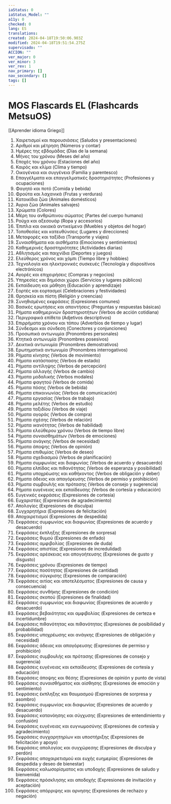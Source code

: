 ```yaml
---
iaStatus: 0
iaStatus_Model: ""
a11y: 0
checked: 0
lang: ES
translations: 
created: 2024-04-18T19:50:06.903Z
modified: 2024-04-18T19:51:54.275Z
supervisado: ""
ACCION: ""
ver_major: 0
ver_minor: 3
ver_rev: 1
nav_primary: []
nav_secondary: []
tags: []
---
```

# MOS Flascards EL (Flashcards MetsuOS)

[[Aprender idioma Griego]]

1. Χαιρετισμοί και παρουσιάσεις (Saludos y presentaciones)
2. Αριθμοί και μέτρηση (Números y contar)
3. Ημέρες της εβδομάδας (Días de la semana)
4. Μήνες του χρόνου (Meses del año)
5. Εποχές του χρόνου (Estaciones del año)
6. Καιρός και κλίμα (Clima y tiempo)
7. Οικογένεια και συγγένεια (Familia y parentesco)
8. Επαγγέλματα και επαγγελματικές δραστηριότητες (Profesiones y ocupaciones)
9. Φαγητό και ποτό (Comida y bebida)
10. Φρούτα και λαχανικά (Frutas y verduras)
11. Κατοικίδια ζώα (Animales domésticos)
12. Άγρια ζώα (Animales salvajes)
13. Χρώματα (Colores)
14. Μέρη του ανθρώπινου σώματος (Partes del cuerpo humano)
15. Ρούχα και αξεσουάρ (Ropa y accesorios)
16. Έπιπλα και οικιακά αντικείμενα (Muebles y objetos del hogar)
17. Τοποθεσίες και κατευθύνσεις (Lugares y direcciones)
18. Μεταφορές και ταξίδια (Transporte y viajes)
19. Συναισθήματα και αισθήματα (Emociones y sentimientos)
20. Καθημερινές δραστηριότητες (Actividades diarias)
21. Αθλητισμός και παιχνίδια (Deportes y juegos)
22. Ελεύθερος χρόνος και χόμπι (Tiempo libre y hobbies)
23. Τεχνολογία και ηλεκτρονικές συσκευές (Tecnología y dispositivos electrónicos)
24. Αγορές και επιχειρήσεις (Compras y negocios)
25. Υπηρεσίες και δημόσιοι χώροι (Servicios y lugares públicos)
26. Εκπαίδευση και μάθηση (Educación y aprendizaje)
27. Εορτές και εορτασμοί (Celebraciones y festividades)
28. Θρησκεία και πίστη (Religión y creencias)
29. Συνηθισμένες εκφράσεις (Expresiones comunes)
30. Βασικές ερωτήσεις και απαντήσεις (Preguntas y respuestas básicas)
31. Ρήματα καθημερινών δραστηριοτήτων (Verbos de acción cotidiana)
32. Περιγραφικά επίθετα (Adjetivos descriptivos)
33. Επιρρήματα χρόνου και τόπου (Adverbios de tiempo y lugar)
34. Σύνδεσμοι και σύνδεση (Conectores y conjunciones)
35. Προσωπικά αντωνυμία (Pronombres personales)
36. Κτητικά αντωνυμία (Pronombres posesivos)
37. Δεικτικά αντωνυμία (Pronombres demostrativos)
38. Ερωτηματικά αντωνυμία (Pronombres interrogativos)
39. Ρήματα κίνησης (Verbos de movimiento)
40. Ρήματα κατάστασης (Verbos de estado)
41. Ρήματα αντίληψης (Verbos de percepción)
42. Ρήματα αλλαγής (Verbos de cambio)
43. Ρήματα μοδαλικής (Verbos modales)
44. Ρήματα φαγητού (Verbos de comida)
45. Ρήματα πόσης (Verbos de bebida)
46. Ρήματα επικοινωνίας (Verbos de comunicación)
47. Ρήματα εργασίας (Verbos de trabajo)
48. Ρήματα μελέτης (Verbos de estudio)
49. Ρήματα ταξιδίου (Verbos de viaje)
50. Ρήματα αγοράς (Verbos de compra)
51. Ρήματα σχέσης (Verbos de relación)
52. Ρήματα ικανότητας (Verbos de habilidad)
53. Ρήματα ελεύθερου χρόνου (Verbos de tiempo libre)
54. Ρήματα συναισθημάτων (Verbos de emociones)
55. Ρήματα ανάγκης (Verbos de necesidad)
56. Ρήματα άποψης (Verbos de opinión)
57. Ρήματα επιθυμίας (Verbos de deseo)
58. Ρήματα σχεδιασμού (Verbos de planificación)
59. Ρήματα συμφωνίας και διαφωνίας (Verbos de acuerdo y desacuerdo)
60. Ρήματα ελπίδας και πιθανότητας (Verbos de esperanza y posibilidad)
61. Ρήματα υποχρέωσης και καθήκοντος (Verbos de obligación y deber)
62. Ρήματα άδειας και απαγόρευσης (Verbos de permiso y prohibición)
63. Ρήματα συμβουλής και πρότασης (Verbos de consejo y sugerencia)
64. Ρήματα ευγένειας και εκπαίδευσης (Verbos de cortesía y educación)
65. Ευγενικές εκφράσεις (Expresiones de cortesía)
66. Ευχαριστίες (Expresiones de agradecimiento)
67. Απολογίες (Expresiones de disculpa)
68. Συγχαρητήρια (Expresiones de felicitación)
69. Αποχαιρετισμοί (Expresiones de despedida)
70. Εκφράσεις συμφωνίας και διαφωνίας (Expresiones de acuerdo y desacuerdo)
71. Εκφράσεις έκπληξης (Expresiones de sorpresa)
72. Εκφράσεις θυμού (Expresiones de enfado)
73. Εκφράσεις αμφιβολίας (Expresiones de duda)
74. Εκφράσεις απιστίας (Expresiones de incredulidad)
75. Εκφράσεις αρέσκειας και απογοήτευσης (Expresiones de gusto y disgusto)
76. Εκφράσεις χρόνου (Expresiones de tiempo)
77. Εκφράσεις ποσότητας (Expresiones de cantidad)
78. Εκφράσεις σύγκρισης (Expresiones de comparación)
79. Εκφράσεις αιτίας και αποτελέσματος (Expresiones de causa y consecuencia)
80. Εκφράσεις συνθήκης (Expresiones de condición)
81. Εκφράσεις σκοπού (Expresiones de finalidad)
82. Εκφράσεις συμφωνίας και διαφωνίας (Expresiones de acuerdo y desacuerdo)
83. Εκφράσεις βεβαιότητας και αμφιβολίας (Expresiones de certeza e incertidumbre)
84. Εκφράσεις πιθανότητας και πιθανότητας (Expresiones de posibilidad y probabilidad)
85. Εκφράσεις υποχρέωσης και ανάγκης (Expresiones de obligación y necesidad)
86. Εκφράσεις άδειας και απαγόρευσης (Expresiones de permiso y prohibición)
87. Εκφράσεις συμβουλής και πρότασης (Expresiones de consejo y sugerencia)
88. Εκφράσεις ευγένειας και εκπαίδευσης (Expresiones de cortesía y educación)
89. Εκφράσεις άποψης και θέσης (Expresiones de opinión y punto de vista)
90. Εκφράσεις συναισθήματος και αίσθησης (Expresiones de emoción y sentimiento)
91. Εκφράσεις έκπληξης και θαυμασμού (Expresiones de sorpresa y asombro)
92. Εκφράσεις συμφωνίας και διαφωνίας (Expresiones de acuerdo y desacuerdo)
93. Εκφράσεις κατανόησης και σύγχυσης (Expresiones de entendimiento y confusión)
94. Εκφράσεις ευγένειας και ευγνωμοσύνης (Expresiones de cortesía y agradecimiento)
95. Εκφράσεις συγχαρητηρίων και υποστήριξης (Expresiones de felicitación y apoyo)
96. Εκφράσεις απολογίας και συγχώρεσης (Expresiones de disculpa y perdón)
97. Εκφράσεις αποχαιρετισμού και ευχής ευημερίας (Expresiones de despedida y deseo de bienestar)
98. Εκφράσεις καλωσορίσματος και υποδοχής (Expresiones de saludo y bienvenida)
99. Εκφράσεις πρόσκλησης και αποδοχής (Expresiones de invitación y aceptación)
100. Εκφράσεις απόρριψης και αρνησης (Expresiones de rechazo y negación)
